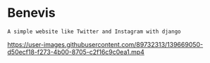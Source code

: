 # Benevis
    A simple website like Twitter and Instagram with django

https://user-images.githubusercontent.com/89732313/139669050-d50ecf18-f273-4b00-8705-c2f16c9c0ea1.mp4


